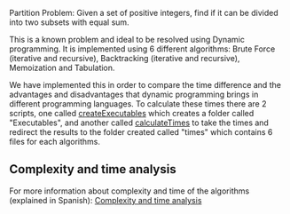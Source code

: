 Partition Problem: Given a set of positive integers, find if it can be divided into two subsets with equal sum.

This is a known problem and ideal to be resolved using Dynamic programming. It is implemented using 6 different algorithms: Brute Force (iterative and recursive), Backtracking (iterative and recursive), Memoization and Tabulation. 

We have implemented this in order to compare the time difference and the advantages and disadvantages that dynamic programming brings in different programming languages.
To calculate these times there are 2 scripts, one called [createExecutables](https://github.com/Prashant-JT/PartitionProblem/blob/master/Practica3PR3/createExecutables.bat) which creates a folder called "Executables", and another called [calculateTimes](https://github.com/Prashant-JT/PartitionProblem/blob/master/Practica3PR3/calculateTimes.bat) to take the times and redirect the results to the folder created called "times" which contains 6 files for each algorithms.

## Complexity and time analysis
For more information about complexity and time of the algorithms (explained in Spanish): [Complexity and time analysis](https://github.com/Prashant-JT/PartitionProblem/blob/master/Complexity%20and%20time%20analysis.pdf)
